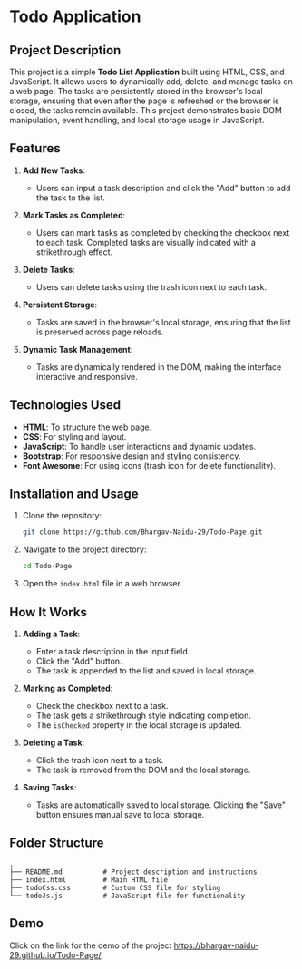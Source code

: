 # Todo Application

## Project Description
This project is a simple **Todo List Application** built using HTML, CSS, and JavaScript. It allows users to dynamically add, delete, and manage tasks on a web page. The tasks are persistently stored in the browser's local storage, ensuring that even after the page is refreshed or the browser is closed, the tasks remain available. This project demonstrates basic DOM manipulation, event handling, and local storage usage in JavaScript.

## Features

1. **Add New Tasks**:
   - Users can input a task description and click the "Add" button to add the task to the list.

2. **Mark Tasks as Completed**:
   - Users can mark tasks as completed by checking the checkbox next to each task. Completed tasks are visually indicated with a strikethrough effect.

3. **Delete Tasks**:
   - Users can delete tasks using the trash icon next to each task.

4. **Persistent Storage**:
   - Tasks are saved in the browser's local storage, ensuring that the list is preserved across page reloads.

5. **Dynamic Task Management**:
   - Tasks are dynamically rendered in the DOM, making the interface interactive and responsive.

## Technologies Used

- **HTML**: To structure the web page.
- **CSS**: For styling and layout.
- **JavaScript**: To handle user interactions and dynamic updates.
- **Bootstrap**: For responsive design and styling consistency.
- **Font Awesome**: For using icons (trash icon for delete functionality).

## Installation and Usage

1. Clone the repository:
   ```bash
   git clone https://github.com/Bhargav-Naidu-29/Todo-Page.git
   ```

2. Navigate to the project directory:
   ```bash
   cd Todo-Page
   ```

3. Open the `index.html` file in a web browser.

## How It Works

1. **Adding a Task**:
   - Enter a task description in the input field.
   - Click the "Add" button.
   - The task is appended to the list and saved in local storage.

2. **Marking as Completed**:
   - Check the checkbox next to a task.
   - The task gets a strikethrough style indicating completion.
   - The `isChecked` property in the local storage is updated.

3. **Deleting a Task**:
   - Click the trash icon next to a task.
   - The task is removed from the DOM and the local storage.

4. **Saving Tasks**:
   - Tasks are automatically saved to local storage. Clicking the "Save" button ensures manual save to local storage.

## Folder Structure

```
.
├── README.md          # Project description and instructions
├── index.html         # Main HTML file
├── todoCss.css        # Custom CSS file for styling
└── todoJs.js          # JavaScript file for functionality

```

## Demo
Click on the link for the demo of the project https://bhargav-naidu-29.github.io/Todo-Page/


